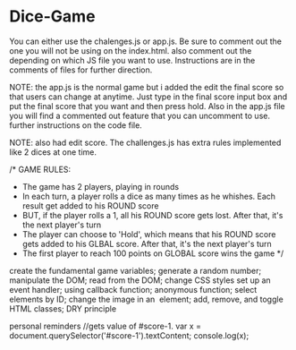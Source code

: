 # Dice-Game

You can either use the chalenges.js or app.js. Be sure to comment out the one you will not be using on the index.html. also comment out the <img SRC dices> depending on which JS file you want to use. Instructions are in the comments of files for further direction.

NOTE: the app.js is the normal game but i added the edit the final score so that users can change at anytime. Just type in the final score input box and put the final score that you want and then press hold. Also in the app.js file you will find a commented out feature that you can uncomment to use. further instructions on the code file.

NOTE: also had edit score. The challenges.js has extra rules implemented like 2 dices at one time.

/*
GAME RULES:
- The game has 2 players, playing in rounds
- In each turn, a player rolls a dice as many times as he whishes. Each result get added to his ROUND score
- BUT, if the player rolls a 1, all his ROUND score gets lost. After that, it's the next player's turn
- The player can choose to 'Hold', which means that his ROUND score gets added to his GLBAL score. After that, it's the next player's turn
- The first player to reach 100 points on GLOBAL score wins the game
*/

create the fundamental game variables;
generate a random number;
manipulate the DOM;
read from the DOM;
change CSS styles
set up an event handler;
using callback function;
anonymous function;
select elements by ID;
change the image in an <img> element;
add, remove, and toggle HTML classes;
DRY principle

personal reminders
//gets value of #score-1.
var x = document.querySelector('#score-1').textContent;
console.log(x);